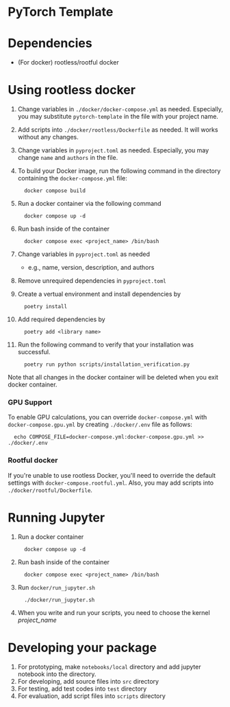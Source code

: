 # PyTorch Template

# Dependencies
- (For docker) rootless/rootful docker

# Using rootless docker
  1. Change variables in `./docker/docker-compose.yml` as needed.
  Especially, you may substitute `pytorch-template` in the file with your project name.
  1. Add scripts into `./docker/rootless/Dockerfile` as needed.
  It will works without any changes.
  1. Change variables in `pyproject.toml` as needed.
  Especially, you may change `name` and `authors` in the file.
  1. To build your Docker image, run the following command in the directory containing the `docker-compose.yml` file:

      ```
        docker compose build
      ```
    
  1. Run a docker container via the following command 

      ```
        docker compose up -d
      ```
  1. Run bash inside of the container
      
      ```
        docker compose exec <project_name> /bin/bash
      ```
  1. Change variables in `pyproject.toml` as needed

     - e.g., name, version, description, and authors
  1. Remove unrequired dependencies in `pyproject.toml`
  1. Create a vertual environment and install dependencies by

      ```
        poetry install
      ```
  1. Add required dependencies by

      ```
        poetry add <library name>
      ```
  1. Run the following command to verify that your installation was successful.
  
      ```
        poetry run python scripts/installation_verification.py
      ```

  Note that all changes in the docker container will be deleted when you exit docker container. 

### GPU Support
To enable GPU calculations, you can override `docker-compose.yml` with `docker-compose.gpu.yml`
by creating `./docker/.env` file as follows:

  ```
    echo COMPOSE_FILE=docker-compose.yml:docker-compose.gpu.yml >> ./docker/.env
  ```

### Rootful docker
If you're unable to use rootless Docker,
you'll need to override the default settings with `docker-compose.rootful.yml`.
Also, you may add scripts into `./docker/rootful/Dockerfile`.

# Running Jupyter
  1. Run a docker container

      ```
        docker compose up -d
      ```
  1. Run bash inside of the container

      ```
        docker compose exec <project_name> /bin/bash
      ```
  1. Run `docker/run_jupyter.sh`

      ```
        ./docker/run_jupyter.sh
      ```
  1. When you write and run your scripts, you need to choose the kernel *project_name*


# Developing your package
  1. For prototyping, make `notebooks/local` directory and add jupyter notebook into the directory.
  1. For developing, add source files into `src` directory
  1. For testing, add test codes into `test` directory
  1. For evaluation, add script files into `scripts` directory

